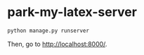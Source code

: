 # park-my-latex-server

```sh
python manage.py runserver
```

Then, go to [http://localhost:8000/](http://localhost:8000/).
